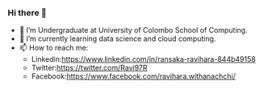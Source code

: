 ### Hi there 👋

<!--
**Ransaka/ransaka** is a ✨ _special_ ✨ repository because its `README.md` (this file) appears on your GitHub profile.

Here are some ideas to get you started:
-->

- 🔭 I’m Undergraduate at University of Colombo School of Computing.
- 🌱 I’m currently learning data science and cloud computing.
- 📫 How to reach me: 
  - Linkedin:https://www.linkedin.com/in/ransaka-ravihara-844b49158
  - Twitter:https://twitter.com/Ravi97R
  - Facebook:https://www.facebook.com/ravihara.withanachchi/
                      

